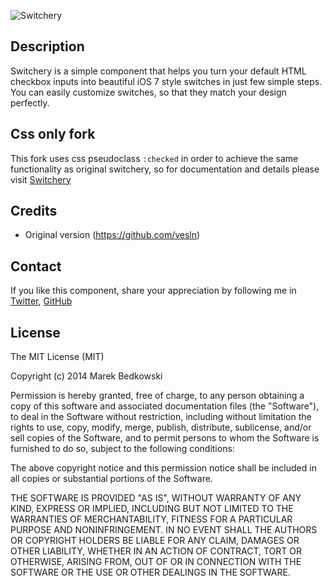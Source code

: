 ![Switchery](http://i.imgur.com/xJAM3Jq.png)

## Description

Switchery is a simple component that helps you turn your default HTML checkbox inputs into beautiful iOS 7 style switches in just few simple steps. You can easily customize switches, so that they match your design perfectly.

## Css only fork

This fork uses css pseudoclass ```:checked``` in order to achieve the same functionality as original switchery, so for documentation and details please visit [Switchery](https://github.com/abpetkov/switchery)

## Credits

- Original version (https://github.com/vesln)

## Contact

If you like this component, share your appreciation by following me in [Twitter](https://twitter.com/bendi007), [GitHub](https://github.com/bendi)

## License

The MIT License (MIT)

Copyright (c) 2014 Marek Bedkowski

Permission is hereby granted, free of charge, to any person obtaining a copy of
this software and associated documentation files (the "Software"), to deal in
the Software without restriction, including without limitation the rights to
use, copy, modify, merge, publish, distribute, sublicense, and/or sell copies of
the Software, and to permit persons to whom the Software is furnished to do so,
subject to the following conditions:

The above copyright notice and this permission notice shall be included in all
copies or substantial portions of the Software.

THE SOFTWARE IS PROVIDED "AS IS", WITHOUT WARRANTY OF ANY KIND, EXPRESS OR
IMPLIED, INCLUDING BUT NOT LIMITED TO THE WARRANTIES OF MERCHANTABILITY, FITNESS
FOR A PARTICULAR PURPOSE AND NONINFRINGEMENT. IN NO EVENT SHALL THE AUTHORS OR
COPYRIGHT HOLDERS BE LIABLE FOR ANY CLAIM, DAMAGES OR OTHER LIABILITY, WHETHER
IN AN ACTION OF CONTRACT, TORT OR OTHERWISE, ARISING FROM, OUT OF OR IN
CONNECTION WITH THE SOFTWARE OR THE USE OR OTHER DEALINGS IN THE SOFTWARE.